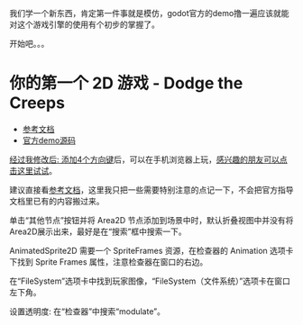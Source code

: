 我们学一个新东西，肯定第一件事就是模仿，godot官方的demo撸一遍应该就能对这个游戏引擎的使用有个初步的掌握了。

开始吧。。。

# 你的第一个 2D 游戏 - Dodge the Creeps

- [参考文档](https://docs.godotengine.org/zh-cn/4.x/getting_started/first_2d_game/index.html)
- [官方demo源码](https://github.com/godotengine/godot-demo-projects/tree/master/2d/dodge_the_creeps)

[经过我修改后: 添加4个方向键](https://gitee.com/chenxiaosonggitee/blog/blob/master/courses/godot/src/0001-2d-dodge_the_creeps-add-dir-buttons.patch)后，可以在手机浏览器上玩，[感兴趣的朋友可以点击这里试试](https://chenxiaosong.com/godot/2d-demo/2d-demo.html)。

建议直接看[参考文档](https://docs.godotengine.org/zh-cn/4.x/getting_started/first_2d_game/index.html)，这里我只把一些需要特别注意的点记一下，不会把官方指导文档里已有的内容搬过来。

单击“其他节点”按钮并将 Area2D 节点添加到场景中时，默认折叠视图中并没有将Area2D展示出来，最好是在“搜索”框中搜索一下。

AnimatedSprite2D 需要一个 SpriteFrames 资源，在检查器的 Animation 选项卡下找到 Sprite Frames 属性，注意检查器在窗口的右边。

在“FileSystem”选项卡中找到玩家图像，“FileSystem（文件系统）”选项卡在窗口左下角。

设置透明度: 在“检查器”中搜索“modulate”。

